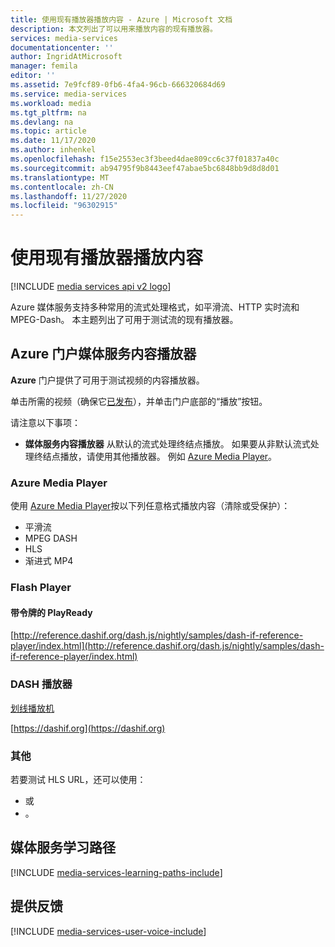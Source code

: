 ```yaml
---
title: 使用现有播放器播放内容 - Azure | Microsoft 文档
description: 本文列出了可以用来播放内容的现有播放器。
services: media-services
documentationcenter: ''
author: IngridAtMicrosoft
manager: femila
editor: ''
ms.assetid: 7e9fcf89-0fb6-4fa4-96cb-666320684d69
ms.service: media-services
ms.workload: media
ms.tgt_pltfrm: na
ms.devlang: na
ms.topic: article
ms.date: 11/17/2020
ms.author: inhenkel
ms.openlocfilehash: f15e2553ec3f3beed4dae809cc6c37f01837a40c
ms.sourcegitcommit: ab94795f9b8443eef47abae5bc6848bb9d8d8d01
ms.translationtype: MT
ms.contentlocale: zh-CN
ms.lasthandoff: 11/27/2020
ms.locfileid: "96302915"
---
```

# <a name="playing-your-content-with-existing-players"></a>使用现有播放器播放内容

[!INCLUDE [media services api v2 logo](./includes/v2-hr.md)]

Azure 媒体服务支持多种常用的流式处理格式，如平滑流、HTTP 实时流和 MPEG-Dash。 本主题列出了可用于测试流的现有播放器。

## <a name="the-azure-portal-media-services-content-player"></a>Azure 门户媒体服务内容播放器

**Azure** 门户提供了可用于测试视频的内容播放器。

单击所需的视频（确保它[已发布](media-services-portal-publish.md)），并单击门户底部的“播放”按钮。

请注意以下事项：

* **媒体服务内容播放器** 从默认的流式处理终结点播放。 如果要从非默认流式处理终结点播放，请使用其他播放器。 例如 [Azure Media Player](https://aka.ms/azuremediaplayer)。

### <a name="azure-media-player"></a>Azure Media Player

使用 [Azure Media Player](https://aka.ms/azuremediaplayer)按以下列任意格式播放内容（清除或受保护）：

* 平滑流
* MPEG DASH
* HLS
* 渐进式 MP4

### <a name="flash-player"></a>Flash Player

#### <a name="playready-with-token"></a>带令牌的 PlayReady

[http://reference.dashif.org/dash.js/nightly/samples/dash-if-reference-player/index.html](http://reference.dashif.org/dash.js/nightly/samples/dash-if-reference-player/index.html)

### <a name="dash-players"></a>DASH 播放器

[划线播放机](http://players.akamai.com/players/dashjs)

[https://dashif.org](https://dashif.org)

### <a name="other"></a>其他

若要测试 HLS URL，还可以使用：

*  或
*  。

## <a name="media-services-learning-paths"></a>媒体服务学习路径

[!INCLUDE [media-services-learning-paths-include](../../../includes/media-services-learning-paths-include.md)]

## <a name="provide-feedback"></a>提供反馈

[!INCLUDE [media-services-user-voice-include](../../../includes/media-services-user-voice-include.md)]
